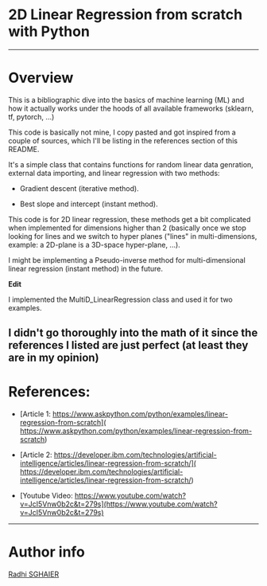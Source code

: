 # 2D Linear Regression from scratch with Python

---

# Overview

This is a bibliographic dive into the basics of machine learning (ML) and how it actually works under the hoods of all available frameworks (sklearn, tf, pytorch, ...)

This code is basically not mine, I copy pasted and got inspired from a couple of sources, which I'll be listing in the references section of this README.

It's a simple class that contains functions for random linear data genration, external data importing, and linear regression with two methods:

- Gradient descent (iterative method).

- Best slope and intercept (instant method).

This code is for 2D linear regression, these methods get a bit complicated when implemented for dimensions higher than 2 (basically once we stop looking for lines and we switch to hyper planes ("lines" in multi-dimensions, example: a 2D-plane is a 3D-space hyper-plane, ...).

I might be implementing a Pseudo-inverse method for multi-dimensional linear regression (instant method) in the future.

**Edit**

I implemented the MultiD_LinearRegression class and used it for two examples.

I didn't go thoroughly into the math of it since the references I listed are just perfect (at least they are in my opinion)
---

# References: 

- [Article 1: https://www.askpython.com/python/examples/linear-regression-from-scratch]( https://www.askpython.com/python/examples/linear-regression-from-scratch)

- [Article 2: https://developer.ibm.com/technologies/artificial-intelligence/articles/linear-regression-from-scratch/]( https://developer.ibm.com/technologies/artificial-intelligence/articles/linear-regression-from-scratch/)

- [Youtube Video: https://www.youtube.com/watch?v=JcI5Vnw0b2c&t=279s](https://www.youtube.com/watch?v=JcI5Vnw0b2c&t=279s)

---

# Author info

[Radhi SGHAIER](https://www.linkedin.com/in/radhi-sghaier/)
